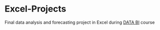 # Excel-Projects

Final data analysis and forecasting project in Excel during [DATA BI](https://data-b-i.com/uk) course
